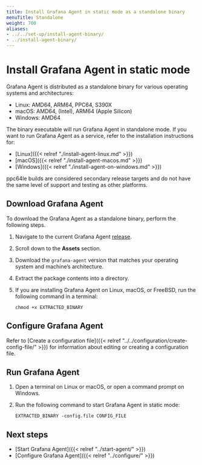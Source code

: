 ```yaml
---
title: Install Grafana Agent in static mode as a standalone binary
menuTitle: Standalone
weight: 700
aliases:
- ../../set-up/install-agent-binary/
- ../install-agent-binary/
---
```


# Install Grafana Agent in static mode

Grafana Agent is distributed as a standalone binary for various operating systems and architectures:

* Linux: AMD64, ARM64, PPC64, S390X
* macOS: AMD64, (Intel),  ARM64 (Apple Silicon)
* Windows: AMD64

The binary executable will run Grafana Agent in standalone mode. If you want to run Grafana Agent as a service, refer to the installation instructions for:

* [Linux]({{< relref "./install-agent-linux.md" >}})
* [macOS]({{< relref "./install-agent-macos.md" >}})
* [Windows]({{< relref "./install-agent-on-windows.md" >}})

ppc64le builds are considered secondary release targets and do not have the same level of support and testing as other platforms.

## Download Grafana Agent

To download the Grafana Agent as a standalone binary, perform the following steps.

1. Navigate to the current Grafana Agent [release](https://github.com/grafana/agent/releases).

1. Scroll down to the **Assets** section.

1. Download the `grafana-agent` version that matches your operating system and machine’s architecture.

1. Extract the package contents into a directory.

1. If you are installing Grafana Agent on Linux, macOS, or FreeBSD, run the following command in a terminal:

   ```shell
   chmod +x EXTRACTED_BINARY
   ```

## Configure Grafana Agent

Refer to [Create a configuration file]({{< relref "../../configuration/create-config-file/" >}}) for information about editing or creating a configuration file.

## Run Grafana Agent

1. Open a terminal on Linux or macOS, or open a command prompt on Windows.

1. Run the following command to start Grafana Agent in static mode:

   ```shell
   EXTRACTED_BINARY -config.file CONFIG_FILE 
   ```

## Next steps

* [Start Grafana Agent]({{< relref "../start-agent/" >}})
* [Configure Grafana Agent]({{< relref "../configure/" >}})
